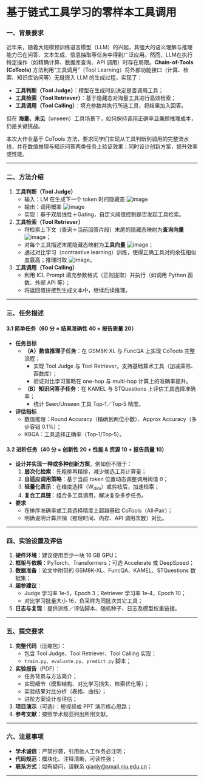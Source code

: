 # 基于链式工具学习的零样本工具调用
### 一、背景要求
近年来，随着大规模预训练语言模型（LLM）的兴起，其强大的语义理解与推理能力已在问答、文本生成、信息抽取等任务中得到广泛应用。然而，LLM在执行特定操作（如精确计算、数据库查询、API 调用）时存在局限。**Chain-of-Tools (CoTools)** 方法利用“工具调用”（Tool Learning）将外部功能接口（计算、检索、知识库访问等）无缝嵌入 LLM 的生成过程，实现了：

+ **工具判断（Tool Judge）**：模型在生成时刻决定是否调用工具；
+ **工具检索（Tool Retriever）**：基于隐藏态对海量工具进行高效检索；
+ **工具调用（Tool Calling）**：填充参数并执行所选工具，将结果加入回答。

但在 **海量、未见**（unseen）工具场景下，如何保持调用正确率且兼顾推理成本，仍是关键挑战。  

本次大作业基于 CoTools 方法，要求同学们实现从工具判断到调用的完整流水线，并在数值推理与知识问答两类任务上验证效果；同时设计创新方案，提升效率或性能。

---

### 二、方法介绍
1. **工具判断（Tool Judge）**  
    - 输入：LM 在生成下一个 token 时的隐藏态 ![image](https://cdn.nlark.com/yuque/__latex/ca57d16acf441271e4e8283f344a3f70.svg)  
    - 输出：调用概率 ![image](https://cdn.nlark.com/yuque/__latex/f6be8bb0e6b85eda77cb21c1c3e312fb.svg)  
    - 实现：基于双层线性＋Gating，自定义阈值控制是否发起工具检索。
2. **工具检索（Tool Retriever）**  
    - 将检索上下文（查询＋当前回答片段）末尾的隐藏态映射为**查询向量** ![image](https://cdn.nlark.com/yuque/__latex/4a1866ab88ebd416681c427f54504d94.svg)；  
    - 对每个工具描述末尾隐藏态映射为**工具向量** ![image](https://cdn.nlark.com/yuque/__latex/7e66fe7dac4b306efd6e109b532510dc.svg)；  
    - 通过对比学习（contrastive learning）训练，使得正确工具对的余弦相似度最高；推理时取 ![image](https://cdn.nlark.com/yuque/__latex/10a7c6eae8f909fee11c89d9f1a6042d.svg)。
3. **工具调用（Tool Calling）**  
    - 利用 ICL Prompt 填充参数格式（正则提取）并执行（如调用 Python 函数、外部 API 等）；  
    - 将返回值拼接到生成文本中，继续后续推理。

---

### 三、任务描述
#### 3.1 简单任务（60 分 = 结果准确性 40 + 报告质量 20）
+ **任务目标**  
    - **（A）数值推理子任务**：在 GSM8K-XL 与 FuncQA 上实现 CoTools 完整流程；  
        * 实现 Tool Judge 与 Tool Retriever，支持基础算术工具（加减乘除、函数库）；  
        * 验证对比学习策略在 one-hop 与 multi-hop 计算上的准确率提升。
    - **（B）知识问答子任务**：在 KAMEL 与 STQuestions 上评估工具选择准确率；  
        * 统计 Seen/Unseen 工具 Top‑1／Top‑5 精度。
+ **评估指标**  
    - 数值推理：Round Accuracy（精确到两位小数）、Approx Accuracy（多步容错 0.1%）；  
    - KBQA：工具选择正确率（Top‑1/Top‑5）。

#### 3.2 进阶任务（40 分 = 创新性 20 + 性能 & 资源 10 + 报告质量 10）
+ **设计并实现一种或多种创新方案**，例如但不限于：
    1. **层次化检索**：先粗排再精排，减少候选工具计算量；  
    2. **自适应调用策略**：基于当前 token 位置动态调整调用阈值 θ；  
    3. **轻量化表示**：在维度选择（W<sub>dim</sub>）或剪枝后，加速检索；  
    4. **复合工具链**：组合多工具调用，解决复杂多步任务。
+ **要求**  
    - 在排序准确率或工具选择精度上超越基础 CoTools（All‑Pair）；  
    - 明确说明计算开销（推理时间、内存、API 调用次数）对比。

---

### 四、实验设置及评估
1. **硬件环境**：建议使用至少一块 16 GB GPU；  
2. **框架与依赖**：PyTorch、Transformers；可选 Accelerate 或 DeepSpeed；  
3. **数据准备**：论文中附带的 GSM8K‑XL、FuncQA、KAMEL、STQuestions 数据集；  
4. **超参建议**：  
    - Judge 学习率 1e‑5，Epoch 3；Retriever 学习率 1e‑4，Epoch 10；  
    - 对比学习批量大小 16，负采样为同批次其它工具；
5. **日志与复现**：提供训练／评估脚本、随机种子、日志及模型权重链接。

---

### 五、提交要求
1. **完整代码**（压缩包）：  
    - 包含 Tool Judge、Tool Retriever、Tool Calling 实现；  
    - `train.py`、`evaluate.py`、`predict.py` 脚本；
2. **实验报告**（PDF）：  
    - 任务背景与方法简介；  
    - 实现细节（模型结构、对比学习损失、检索优化等）；  
    - 实验结果对比分析（表格、曲线）；  
    - 进阶方案设计与评估；
3. **项目演示**（可选）：短视频或 PPT 演示核心思路；  
4. **参考文献**：按照学术规范列出所用文献。

---

### 六、注意事项
+ **学术诚信**：严禁抄袭，引用他人工作务必注明；  
+ **代码规范**：模块化、注释清晰，可读性强；  
+ **联系方式**：如有疑问，请联系 qianly@smail.nju.edu.cn；  



---

